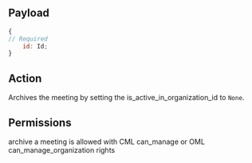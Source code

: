 ## Payload
```js
{
// Required
    id: Id;
}
```

## Action
Archives the meeting by setting the is_active_in_organization_id to `None`.

## Permissions
archive a meeting is allowed with CML can_manage or OML can_manage_organization rights
